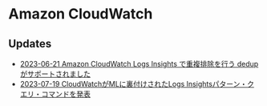 # Amazon CloudWatch

## Updates

- [2023-06-21 Amazon CloudWatch Logs Insights で重複排除を行う dedup がサポートされました](https://dev.classmethod.jp/articles/logs-insights-dedup/)
- [2023-07-19 CloudWatchがMLに裏付けされたLogs Insightsパターン・クエリ・コマンドを発表](https://aws.amazon.com/jp/about-aws/whats-new/2023/07/amazon-cloudwatch-ml-backed-logs-insights-pattern-query-command/)